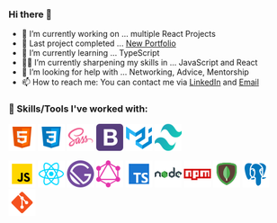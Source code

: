 ### Hi there 👋

- 🔭 I’m currently working on ... multiple React Projects
- 🎉 Last project completed ... [New Portfolio](https://github.com/Tabele86/newportfolio) 
- 🌱 I’m currently learning ... TypeScript
- 👨‍💻 I’m currently sharpening my skills in ... JavaScript and React
- 🤔 I’m looking for help with ... Networking, Advice, Mentorship
- 📫 How to reach me: You can contact me via [LinkedIn](https://www.linkedin.com/in/anthonyabele1986/) and [Email](mailto:tabele86@gmail.com)

### 🔨 Skills/Tools I've worked with:

![HTML](html-5-48.png)
![CSS](css3-48.png)
![SASS](sass-48.png)
![Bootstrap](bootstrap-48.png)
![Material-UI](material-ui-48.png)
![Tailwind CSS](tailwind-css-48.png)

![JavaScript](javascript-48.png)
![React.js](react-48.png)
![Gatsby.js](gatsby-48.png)
![GraphQL.js](graphql-48.png)
![TypeScript](typescript-48.png)
![Node.js](nodejs-green-48.png)
![npm](npm-48.png)
![Mongodb](mongodb-48.png)
![PostgreSQL](postgresql-48.png)
![git](git-48.png)

